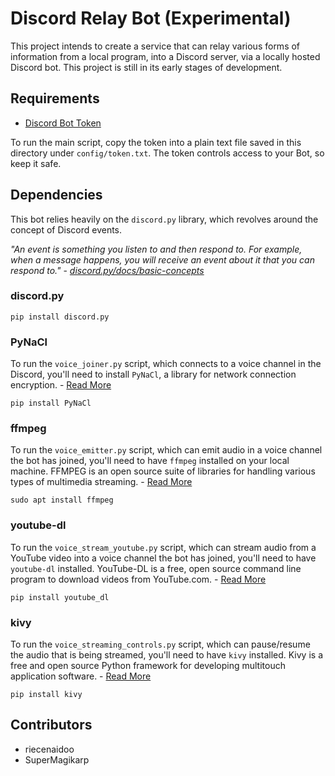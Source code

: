 # Discord Relay Bot (Experimental)

This project intends to create a service that can relay various
forms of information from a local program, into a Discord server, via a locally hosted Discord bot.
This project is still in its early stages of development.

## Requirements

- [Discord Bot Token](https://discord.com/developers/applications)

To run the main script, copy the token into a plain text file saved in this
directory under `config/token.txt`. The token controls access
to your Bot, so keep it safe.

## Dependencies

This bot relies heavily on the `discord.py` library, which revolves around the concept of Discord events.

_"An event is something you listen to and then respond to.
For example, when a message happens,
you will receive an event about it that you can respond to."_ -
_[discord.py/docs/basic-concepts](https://discordpy.readthedocs.io/en/latest/intro.html#basic-concepts)_

### discord.py

    pip install discord.py

### PyNaCl

To run the `voice_joiner.py` script, which connects to a voice channel in the Discord,
you'll need to install `PyNaCl`, a library for network connection
encryption. - [Read More](https://pypi.org/project/PyNaCl/)

    pip install PyNaCl

### ffmpeg

To run the `voice_emitter.py` script, which can emit audio in a voice channel
the bot has joined, you'll need to have `ffmpeg` installed on your local machine.
FFMPEG is an open source suite of libraries for handling various types
of multimedia streaming. - [Read More](https://ffmpeg.org/)

    sudo apt install ffmpeg

### youtube-dl

To run the `voice_stream_youtube.py` script, which can stream audio from
a YouTube video into a voice channel the bot has joined, you'll need to have
`youtube-dl` installed. YouTube-DL is a free, open source command line program
to download videos from YouTube.com. - [Read More](https://github.com/ytdl-org/youtube-dl)

    pip install youtube_dl

### kivy

To run the `voice_streaming_controls.py` script, which can pause/resume the audio
that is being streamed, you'll need to have `kivy` installed. Kivy is a free and
open source Python framework for developing multitouch
application software. - [Read More](https://kivy.org/)

    pip install kivy

## Contributors

- riecenaidoo
- SuperMagikarp